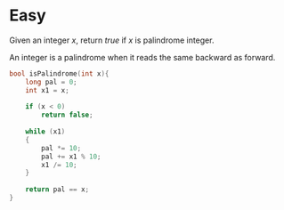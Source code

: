 # Easy

Given an integer $x$, return $true$ if $x$ is palindrome integer.

An integer is a palindrome when it reads the same backward as forward.

```c
bool isPalindrome(int x){
    long pal = 0;
    int x1 = x;
    
    if (x < 0)
        return false;
    
    while (x1)
    {
        pal *= 10;
        pal += x1 % 10;
        x1 /= 10;
    }
    
    return pal == x;
}
```

